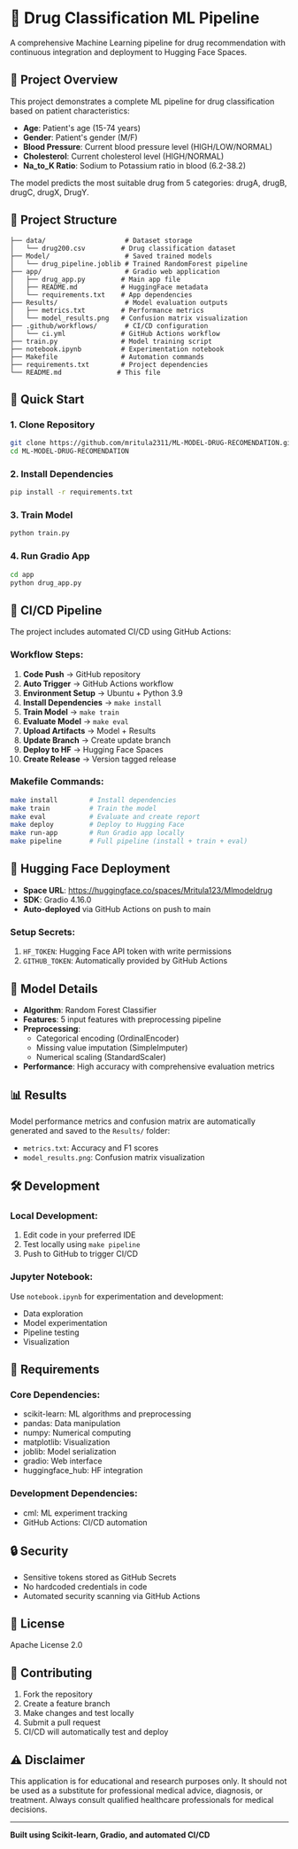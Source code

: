 # 🏥 Drug Classification ML Pipeline

A comprehensive Machine Learning pipeline for drug recommendation with continuous integration and deployment to Hugging Face Spaces.

## 🎯 Project Overview

This project demonstrates a complete ML pipeline for drug classification based on patient characteristics:
- **Age**: Patient's age (15-74 years)
- **Gender**: Patient's gender (M/F)
- **Blood Pressure**: Current blood pressure level (HIGH/LOW/NORMAL)
- **Cholesterol**: Current cholesterol level (HIGH/NORMAL)
- **Na_to_K Ratio**: Sodium to Potassium ratio in blood (6.2-38.2)

The model predicts the most suitable drug from 5 categories: drugA, drugB, drugC, drugX, DrugY.

## 📁 Project Structure

```
├── data/                    # Dataset storage
│   └── drug200.csv         # Drug classification dataset
├── Model/                   # Saved trained models
│   └── drug_pipeline.joblib # Trained RandomForest pipeline
├── app/                     # Gradio web application
│   ├── drug_app.py         # Main app file
│   ├── README.md           # HuggingFace metadata
│   └── requirements.txt    # App dependencies
├── Results/                 # Model evaluation outputs
│   ├── metrics.txt         # Performance metrics
│   └── model_results.png   # Confusion matrix visualization
├── .github/workflows/       # CI/CD configuration
│   └── ci.yml              # GitHub Actions workflow
├── train.py                # Model training script
├── notebook.ipynb          # Experimentation notebook
├── Makefile                # Automation commands
├── requirements.txt        # Project dependencies
└── README.md              # This file
```

## 🚀 Quick Start

### 1. Clone Repository
```bash
git clone https://github.com/mritula2311/ML-MODEL-DRUG-RECOMENDATION.git
cd ML-MODEL-DRUG-RECOMENDATION
```

### 2. Install Dependencies
```bash
pip install -r requirements.txt
```

### 3. Train Model
```bash
python train.py
```

### 4. Run Gradio App
```bash
cd app
python drug_app.py
```

## 🔄 CI/CD Pipeline

The project includes automated CI/CD using GitHub Actions:

### Workflow Steps:
1. **Code Push** → GitHub repository
2. **Auto Trigger** → GitHub Actions workflow
3. **Environment Setup** → Ubuntu + Python 3.9
4. **Install Dependencies** → `make install`
5. **Train Model** → `make train`
6. **Evaluate Model** → `make eval`
7. **Upload Artifacts** → Model + Results
8. **Update Branch** → Create update branch
9. **Deploy to HF** → Hugging Face Spaces
10. **Create Release** → Version tagged release

### Makefile Commands:
```bash
make install        # Install dependencies
make train          # Train the model
make eval           # Evaluate and create report
make deploy         # Deploy to Hugging Face
make run-app        # Run Gradio app locally
make pipeline       # Full pipeline (install + train + eval)
```

## 🤗 Hugging Face Deployment

- **Space URL**: https://huggingface.co/spaces/Mritula123/Mlmodeldrug
- **SDK**: Gradio 4.16.0
- **Auto-deployed** via GitHub Actions on push to main

### Setup Secrets:
1. `HF_TOKEN`: Hugging Face API token with write permissions
2. `GITHUB_TOKEN`: Automatically provided by GitHub Actions

## 🧪 Model Details

- **Algorithm**: Random Forest Classifier
- **Features**: 5 input features with preprocessing pipeline
- **Preprocessing**: 
  - Categorical encoding (OrdinalEncoder)
  - Missing value imputation (SimpleImputer)
  - Numerical scaling (StandardScaler)
- **Performance**: High accuracy with comprehensive evaluation metrics

## 📊 Results

Model performance metrics and confusion matrix are automatically generated and saved to the `Results/` folder:
- `metrics.txt`: Accuracy and F1 scores
- `model_results.png`: Confusion matrix visualization

## 🛠️ Development

### Local Development:
1. Edit code in your preferred IDE
2. Test locally using `make pipeline`
3. Push to GitHub to trigger CI/CD

### Jupyter Notebook:
Use `notebook.ipynb` for experimentation and development:
- Data exploration
- Model experimentation
- Pipeline testing
- Visualization

## 📝 Requirements

### Core Dependencies:
- scikit-learn: ML algorithms and preprocessing
- pandas: Data manipulation
- numpy: Numerical computing
- matplotlib: Visualization
- joblib: Model serialization
- gradio: Web interface
- huggingface_hub: HF integration

### Development Dependencies:
- cml: ML experiment tracking
- GitHub Actions: CI/CD automation

## 🔒 Security

- Sensitive tokens stored as GitHub Secrets
- No hardcoded credentials in code
- Automated security scanning via GitHub Actions

## 📄 License

Apache License 2.0

## 🤝 Contributing

1. Fork the repository
2. Create a feature branch
3. Make changes and test locally
4. Submit a pull request
5. CI/CD will automatically test and deploy

## ⚠️ Disclaimer

This application is for educational and research purposes only. It should not be used as a substitute for professional medical advice, diagnosis, or treatment. Always consult qualified healthcare professionals for medical decisions.

---

**Built  using Scikit-learn, Gradio, and automated CI/CD**
